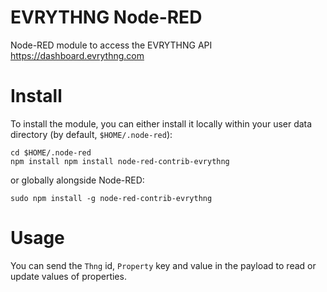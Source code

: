 EVRYTHNG Node-RED
=================

Node-RED module to access the EVRYTHNG API https://dashboard.evrythng.com
# Install

To install the module, you can either install it locally within your user data directory (by default, `$HOME/.node-red`):

```
cd $HOME/.node-red
npm install npm install node-red-contrib-evrythng
```

or globally alongside Node-RED:

```
sudo npm install -g node-red-contrib-evrythng
```

# Usage

You can send the `Thng` id, `Property` key and value in the payload to read or update values of properties.

